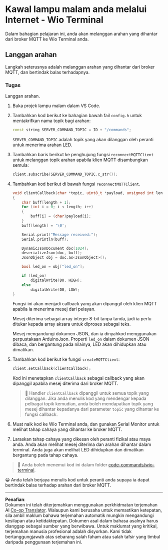 <!--
CO_OP_TRANSLATOR_METADATA:
{
  "original_hash": "6754c915dae64ba70fcd5e52c37f3adf",
  "translation_date": "2025-08-27T22:23:54+00:00",
  "source_file": "1-getting-started/lessons/4-connect-internet/wio-terminal-commands.md",
  "language_code": "ms"
}
-->
# Kawal lampu malam anda melalui Internet - Wio Terminal

Dalam bahagian pelajaran ini, anda akan melanggan arahan yang dihantar dari broker MQTT ke Wio Terminal anda.

## Langgan arahan

Langkah seterusnya adalah melanggan arahan yang dihantar dari broker MQTT, dan bertindak balas terhadapnya.

### Tugas

Langgan arahan.

1. Buka projek lampu malam dalam VS Code.

1. Tambahkan kod berikut ke bahagian bawah fail `config.h` untuk mentakrifkan nama topik bagi arahan:

    ```cpp
    const string SERVER_COMMAND_TOPIC = ID + "/commands";
    ```

    `SERVER_COMMAND_TOPIC` adalah topik yang akan dilanggan oleh peranti untuk menerima arahan LED.

1. Tambahkan baris berikut ke penghujung fungsi `reconnectMQTTClient` untuk melanggan topik arahan apabila klien MQTT disambungkan semula:

    ```cpp
    client.subscribe(SERVER_COMMAND_TOPIC.c_str());
    ```

1. Tambahkan kod berikut di bawah fungsi `reconnectMQTTClient`.

    ```cpp
    void clientCallback(char *topic, uint8_t *payload, unsigned int length)
    {
        char buff[length + 1];
        for (int i = 0; i < length; i++)
        {
            buff[i] = (char)payload[i];
        }
        buff[length] = '\0';
    
        Serial.print("Message received:");
        Serial.println(buff);
    
        DynamicJsonDocument doc(1024);
        deserializeJson(doc, buff);
        JsonObject obj = doc.as<JsonObject>();
    
        bool led_on = obj["led_on"];
    
        if (led_on)
            digitalWrite(D0, HIGH);
        else
            digitalWrite(D0, LOW);
    }
    ```

    Fungsi ini akan menjadi callback yang akan dipanggil oleh klien MQTT apabila ia menerima mesej dari pelayan.

    Mesej diterima sebagai array integer 8-bit tanpa tanda, jadi ia perlu ditukar kepada array aksara untuk diproses sebagai teks.

    Mesej mengandungi dokumen JSON, dan ia dinyahkod menggunakan perpustakaan ArduinoJson. Properti `led_on` dalam dokumen JSON dibaca, dan bergantung pada nilainya, LED akan dihidupkan atau dimatikan.

1. Tambahkan kod berikut ke fungsi `createMQTTClient`:

    ```cpp
    client.setCallback(clientCallback);
    ```

    Kod ini menetapkan `clientCallback` sebagai callback yang akan dipanggil apabila mesej diterima dari broker MQTT.

    > 💁 Handler `clientCallback` dipanggil untuk semua topik yang dilanggan. Jika anda menulis kod yang mendengar kepada pelbagai topik kemudian, anda boleh mendapatkan topik yang mesej dihantar kepadanya dari parameter `topic` yang dihantar ke fungsi callback.

1. Muat naik kod ke Wio Terminal anda, dan gunakan Serial Monitor untuk melihat tahap cahaya yang dihantar ke broker MQTT.

1. Laraskan tahap cahaya yang dikesan oleh peranti fizikal atau maya anda. Anda akan melihat mesej diterima dan arahan dihantar dalam terminal. Anda juga akan melihat LED dihidupkan dan dimatikan bergantung pada tahap cahaya.

> 💁 Anda boleh menemui kod ini dalam folder [code-commands/wio-terminal](../../../../../1-getting-started/lessons/4-connect-internet/code-commands/wio-terminal).

😀 Anda telah berjaya menulis kod untuk peranti anda supaya ia dapat bertindak balas terhadap arahan dari broker MQTT.

---

**Penafian**:  
Dokumen ini telah diterjemahkan menggunakan perkhidmatan terjemahan AI [Co-op Translator](https://github.com/Azure/co-op-translator). Walaupun kami berusaha untuk memastikan ketepatan, sila ambil maklum bahawa terjemahan automatik mungkin mengandungi kesilapan atau ketidaktepatan. Dokumen asal dalam bahasa asalnya harus dianggap sebagai sumber yang berwibawa. Untuk maklumat yang kritikal, terjemahan manusia profesional adalah disyorkan. Kami tidak bertanggungjawab atas sebarang salah faham atau salah tafsir yang timbul daripada penggunaan terjemahan ini.